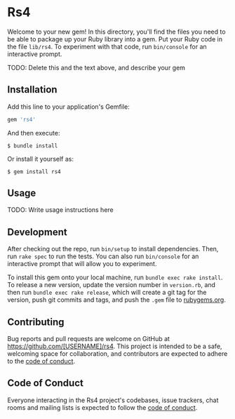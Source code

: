 # Rs4

Welcome to your new gem! In this directory, you'll find the files you need to be able to package up your Ruby library into a gem. Put your Ruby code in the file `lib/rs4`. To experiment with that code, run `bin/console` for an interactive prompt.

TODO: Delete this and the text above, and describe your gem

## Installation

Add this line to your application's Gemfile:

```ruby
gem 'rs4'
```

And then execute:

    $ bundle install

Or install it yourself as:

    $ gem install rs4

## Usage

TODO: Write usage instructions here

## Development

After checking out the repo, run `bin/setup` to install dependencies. Then, run `rake spec` to run the tests. You can also run `bin/console` for an interactive prompt that will allow you to experiment.

To install this gem onto your local machine, run `bundle exec rake install`. To release a new version, update the version number in `version.rb`, and then run `bundle exec rake release`, which will create a git tag for the version, push git commits and tags, and push the `.gem` file to [rubygems.org](https://rubygems.org).

## Contributing

Bug reports and pull requests are welcome on GitHub at https://github.com/[USERNAME]/rs4. This project is intended to be a safe, welcoming space for collaboration, and contributors are expected to adhere to the [code of conduct](https://github.com/[USERNAME]/rs4/blob/master/CODE_OF_CONDUCT.md).


## Code of Conduct

Everyone interacting in the Rs4 project's codebases, issue trackers, chat rooms and mailing lists is expected to follow the [code of conduct](https://github.com/[USERNAME]/rs4/blob/master/CODE_OF_CONDUCT.md).

